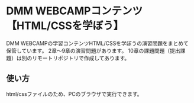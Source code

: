 # DMM WEBCAMPコンテンツ【HTML/CSSを学ぼう】
DMM WEBCAMPの学習コンテンツHTML/CSSを学ぼうの演習問題をまとめて保管しています。
2章～9章の演習問題があります。
10章の課題問題（提出課題）は別のリモートリポジトリで作成してあります。

## 使い方
html/cssファイルのため、PCのブラウザで実行できます。